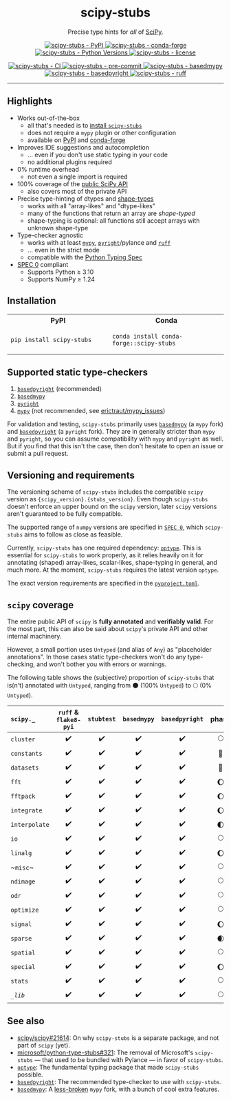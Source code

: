 <h1 align="center">scipy-stubs</h1>

<p align="center">
    Precise type hints for <i>all</i> of <a href="https://github.com/scipy/scipy">SciPy</a>.
</p>

<p align="center">
    <a href="https://pypi.org/project/scipy-stubs/">
        <img
            alt="scipy-stubs - PyPI"
            src="https://img.shields.io/pypi/v/scipy-stubs?style=flat&color=olive"
        />
    </a>
    <a href="https://anaconda.org/conda-forge/scipy-stubs">
        <img
            alt="scipy-stubs - conda-forge"
            src="https://anaconda.org/conda-forge/scipy-stubs/badges/version.svg"
        />
    </a>
    <a href="https://github.com/jorenham/scipy-stubs">
        <img
            alt="scipy-stubs - Python Versions"
            src="https://img.shields.io/pypi/pyversions/scipy-stubs?style=flat"
        />
    </a>
    <a href="https://github.com/jorenham/scipy-stubs">
        <img
            alt="scipy-stubs - license"
            src="https://img.shields.io/github/license/jorenham/scipy-stubs?style=flat"
        />
    </a>
</p>
<p align="center">
    <a href="https://github.com/jorenham/scipy-stubs/actions?query=workflow%3ACI">
        <img
            alt="scipy-stubs - CI"
            src="https://github.com/jorenham/scipy-stubs/workflows/CI/badge.svg"
        />
    </a>
    <a href="https://github.com/pre-commit/pre-commit">
        <img
            alt="scipy-stubs - pre-commit"
            src="https://img.shields.io/badge/pre--commit-enabled-teal?logo=pre-commit"
        />
    </a>
    <a href="https://github.com/KotlinIsland/basedmypy">
        <img
            alt="scipy-stubs - basedmypy"
            src="https://img.shields.io/badge/basedmypy-checked-fd9002"
        />
    </a>
    <a href="https://detachhead.github.io/basedpyright">
        <img
            alt="scipy-stubs - basedpyright"
            src="https://img.shields.io/badge/basedpyright-checked-42b983"
        />
    </a>
    <a href="https://github.com/astral-sh/ruff">
        <img
            alt="scipy-stubs - ruff"
            src="https://img.shields.io/endpoint?url=https://raw.githubusercontent.com/astral-sh/ruff/main/assets/badge/v2.json"
        />
    </a>
</p>

______________________________________________________________________

## Highlights

- Works out-of-the-box
  - all that's needed is to [install `scipy-stubs`](#installation)
  - does not require a `mypy` plugin or other configuration
  - available on [PyPI](https://pypi.org/project/scipy-stubs/) and [conda-forge](https://anaconda.org/conda-forge/scipy-stubs)
- Improves IDE suggestions and autocompletion
  - ... even if you don't use static typing in your code
  - no additional plugins required
- 0% runtime overhead
  - not even a single import is required
- 100% coverage of the [public SciPy API](https://docs.scipy.org/doc/scipy-1.14.1/reference/index.html)
  - also covers most of the private API
- Precise type-hinting of dtypes and [shape-types](https://github.com/numpy/numpy/issues/16544)
  - works with all "array-likes" and "dtype-likes"
  - many of the functions that return an array are *shape-typed*
  - shape-typing is optional: all functions still accept arrays with unknown shape-type
- Type-checker agnostic
  - works with at least [`mypy`](https://github.com/KotlinIsland/basedmypy),
    [`pyright`](https://github.com/DetachHead/basedpyright)/pylance and [`ruff`](https://github.com/astral-sh/ruff)
  - ... even in the strict mode
  - compatible with the [Python Typing Spec](https://typing.readthedocs.io/en/latest/spec/index.html)
- [SPEC 0](https://scientific-python.org/specs/spec-0000/) compliant
  - Supports Python ≥ 3.10
  - Supports NumPy ≥ 1.24

## Installation

<table>

<tr>
    <th width="500px">PyPI</th>
    <th width="500px">Conda</th>
</tr>

<tr>
<td>

```shell
pip install scipy-stubs
```

</td>
<td>

```shell
conda install conda-forge::scipy-stubs
```

</td>
</tr>

</table>

## Supported static type-checkers

1. [`basedpyright`](https://github.com/DetachHead/basedpyright) (recommended)
1. [`basedmypy`](https://github.com/KotlinIsland/basedmypy)
1. [`pyright`](https://pyright.readthedocs.io/en/latest/index.html)
1. [`mypy`](https://mypy.readthedocs.io/en/stable/index.html) (not recommended, see [erictraut/mypy_issues](https://github.com/erictraut/mypy_issues))

For validation and testing, `scipy-stubs` primarily uses [`basedmypy`](https://github.com/KotlinIsland/basedmypy) (a `mypy` fork)
and [`basedpyright`](https://github.com/DetachHead/basedpyright) (a `pyright` fork).
They are in generally stricter than `mypy` and `pyright`, so you can assume compatibility with `mypy` and `pyright` as well.
But if you find that this isn't the case, then don't hesitate to open an issue or submit a pull request.

## Versioning and requirements

The versioning scheme of `scipy-stubs` includes the compatible `scipy` version as `{scipy_version}.{stubs_version}`.
Even though `scipy-stubs` doesn't enforce an upper bound on the `scipy` version, later `scipy` versions aren't guaranteed to be
fully compatible.

The supported range of `numpy` versions are specified in [`SPEC 0`](https://scientific-python.org/specs/spec-0000/), which
`scipy-stubs` aims to follow as close as feasible.

Currently, `scipy-stubs` has one required dependency: [`optype`](https://github.com/jorenham/optype).
This is essential for `scipy-stubs` to work properly, as it relies heavily on it for annotating (shaped) array-likes,
scalar-likes, shape-typing in general, and much more.
At the moment, `scipy-stubs` requires the latest version `optype`.

The exact version requirements are specified in the [`pyproject.toml`](pyproject.toml).

## `scipy` coverage

The entire public API of `scipy` is **fully annotated** and **verifiably valid**.
For the most part, this can also be said about `scipy`'s private API and other internal machinery.

However, a small portion uses `Untyped` (and alias of `Any`) as "placeholder annotations".
In those cases static type-checkers won't do any type-checking, and won't bother you with errors or warnings.

The following table shows the (subjective) proportion of `scipy-stubs` that is(n't) annotated with `Untyped`, ranging
from 🌑 (100% `Untyped`) to 🌕 (0% `Untyped`).

| `scipy._`     | `ruff` & `flake8-pyi` | `stubtest` | `basedmypy` | `basedpyright` | phase |
| :------------ | :-------------------: | :--------: | :---------: | :------------: | :---: |
| `cluster`     |          ✔️           |     ✔️     |     ✔️      |       ✔️       |  🌕   |
| `constants`   |          ✔️           |     ✔️     |     ✔️      |       ✔️       |  🌝   |
| `datasets`    |          ✔️           |     ✔️     |     ✔️      |       ✔️       |  🌝   |
| `fft`         |          ✔️           |     ✔️     |     ✔️      |       ✔️       |  🌔   |
| `fftpack`     |          ✔️           |     ✔️     |     ✔️      |       ✔️       |  🌔   |
| `integrate`   |          ✔️           |     ✔️     |     ✔️      |       ✔️       |  🌔   |
| `interpolate` |          ✔️           |     ✔️     |     ✔️      |       ✔️       |  🌓   |
| `io`          |          ✔️           |     ✔️     |     ✔️      |       ✔️       |  🌕   |
| `linalg`      |          ✔️           |     ✔️     |     ✔️      |       ✔️       |  🌔   |
| ~`misc`~      |          ✔️           |     ✔️     |     ✔️      |       ✔️       |  🌕   |
| `ndimage`     |          ✔️           |     ✔️     |     ✔️      |       ✔️       |  🌕   |
| `odr`         |          ✔️           |     ✔️     |     ✔️      |       ✔️       |  🌕   |
| `optimize`    |          ✔️           |     ✔️     |     ✔️      |       ✔️       |  🌕   |
| `signal`      |          ✔️           |     ✔️     |     ✔️      |       ✔️       |  🌔   |
| `sparse`      |          ✔️           |     ✔️     |     ✔️      |       ✔️       |  🌒   |
| `spatial`     |          ✔️           |     ✔️     |     ✔️      |       ✔️       |  🌕   |
| `special`     |          ✔️           |     ✔️     |     ✔️      |       ✔️       |  🌔   |
| `stats`       |          ✔️           |     ✔️     |     ✔️      |       ✔️       |  🌕   |
| *`_lib`*      |          ✔️           |     ✔️     |     ✔️      |       ✔️       |  🌕   |

## See also

- [scipy/scipy#21614](https://github.com/scipy/scipy/issues/21614): On why `scipy-stubs` is a separate package, and not part of
  `scipy` (yet).
- [microsoft/python-type-stubs#321](https://github.com/microsoft/python-type-stubs/pull/321): The removal of Microsoft's
  `scipy-stubs` — that used to be bundled with Pylance — in favor of `scipy-stubs`.
- [`optype`](https://github.com/jorenham/optype): The fundamental typing package that made `scipy-stubs` possible.
- [`basedpyright`](https://github.com/detachhead/basedpyright): The recommended type-checker to use with `scipy-stubs`.
- [`basedmypy`](https://github.com/KotlinIsland/basedmypy): A [less-broken](https://github.com/erictraut/mypy_issues) `mypy` fork,
  with a bunch of cool extra features.
